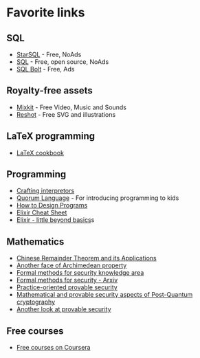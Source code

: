 # Favorite links

## SQL
- [StarSQL](https://selectstarsql.com/) - Free, NoAds
- [SQL](https://www.sqlteaching.com/) - Free, open source, NoAds
- [SQL Bolt](https://sqlbolt.com/) - Free, Ads


## Royalty-free assets
- [Mixkit](https://mixkit.co/) - Free Video, Music and Sounds
- [Reshot](https://www.reshot.com/) - Free SVG and illustrations


## LaTeX programming
- [LaTeX cookbook](https://latex-cookbook.net/) 


## Programming
- [Crafting interpretors](https://craftinginterpreters.com/scanning.html)
- [Quorum Language](https://quorumlanguage.com/learn.html) - For introducing programming to kids
- [How to Design Programs](https://htdp.org/2022-8-7/Book/index.html)
- [Elixir Cheat Sheet](https://media.pragprog.com/titles/elixir/ElixirCheat.pdf)
- [Elixir - little beyond basics](https://www.openmymind.net/Elixir-A-Little-Beyond-The-Basics/)s


## Mathematics
- [Chinese Remainder Theorem and its Applications](https://scholarworks.lib.csusb.edu/cgi/viewcontent.cgi?article=4457&context=etd-project)
- [Another face of Archimedean property](https://www.jstor.org/stable/10.4169/college.math.j.46.2.139)
- [Formal methods for security knowledge area](https://www.cybok.org/media/downloads/Formal_Methods_for_Security_v1.0.0.pdf)
- [Formal methods for security - Arxiv](https://arxiv.org/pdf/1608.00678.pdf)
- [Practice-oriented provable security](https://web.cs.ucdavis.edu/~rogaway/papers/cc.pdf)
- [Mathematical and provable security aspects of Post-Quantum cryptography](https://www.esat.kuleuven.be/cosic/publications/thesis-310.pdf)
- [Another look at provable security](https://www.math.uwaterloo.ca/~ajmeneze/anotherlook/)

## Free courses
- [Free courses on Coursera](https://www.freecodecamp.org/news/coursera-free-online-courses-6d84cdb30da/)
